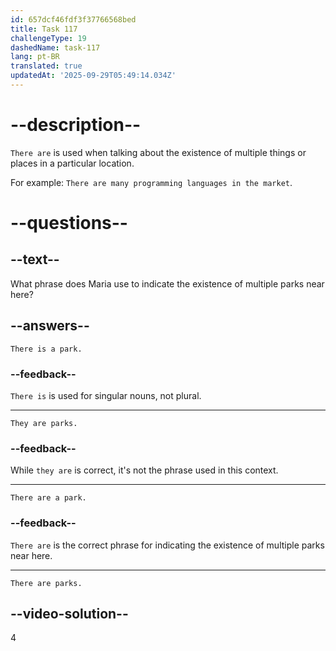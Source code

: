 ```yaml
---
id: 657dcf46fdf3f37766568bed
title: Task 117
challengeType: 19
dashedName: task-117
lang: pt-BR
translated: true
updatedAt: '2025-09-29T05:49:14.034Z'
---
```


# --description--

`There are` is used when talking about the existence of multiple things or places in a particular location.

For example: `There are many programming languages in the market`. 

# --questions--

## --text--

What phrase does Maria use to indicate the existence of multiple parks near here?

## --answers--

`There is a park.`

### --feedback--

`There is` is used for singular nouns, not plural.

---

`They are parks.`

### --feedback--

While `they are` is correct, it's not the phrase used in this context.

---

`There are a park.`

### --feedback--

`There are` is the correct phrase for indicating the existence of multiple parks near here.

---

`There are parks.`

## --video-solution--

4
